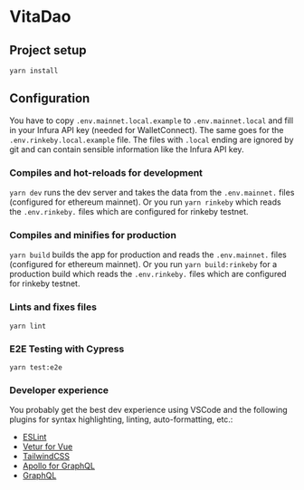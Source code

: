 # VitaDao

## Project setup
```
yarn install
```

## Configuration
You have to copy `.env.mainnet.local.example` to `.env.mainnet.local` and fill in your Infura API key (needed for WalletConnect). The same goes for the `.env.rinkeby.local.example` file. The files with `.local` ending are ignored by git and can contain sensible information like the Infura API key.

### Compiles and hot-reloads for development
`yarn dev` runs the dev server and takes the data from the `.env.mainnet.` files (configured for ethereum mainnet). Or you run `yarn rinkeby` which reads the `.env.rinkeby.` files which are configured for rinkeby testnet.

### Compiles and minifies for production
`yarn build` builds the app for production and reads the `.env.mainnet.` files (configured for ethereum mainnet). Or you run `yarn build:rinkeby` for a production build which reads the `.env.rinkeby.` files which are configured for rinkeby testnet.

### Lints and fixes files
```
yarn lint
```

### E2E Testing with Cypress
```
yarn test:e2e
```

### Developer experience
You probably get the best dev experience using VSCode and the following plugins for syntax highlighting, linting, auto-formatting, etc.:
* [ESLint](https://marketplace.visualstudio.com/items?itemName=dbaeumer.vscode-eslint)
* [Vetur for Vue](https://marketplace.visualstudio.com/items?itemName=octref.vetur)
* [TailwindCSS](https://marketplace.visualstudio.com/items?itemName=bradlc.vscode-tailwindcss)
* [Apollo for GraphQL](https://marketplace.visualstudio.com/items?itemName=apollographql.vscode-apollo)
* [GraphQL](https://marketplace.visualstudio.com/items?itemName=GraphQL.vscode-graphql)
